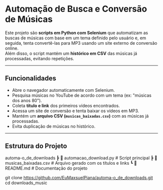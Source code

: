 # Automação de Busca e Conversão de Músicas

Este projeto são **scripts em Python com Selenium** que automatizam as buscas de músicas
com base em um tema definido pelo usuário e, em seguida, tenta convertê-las para MP3 usando um site externo de conversão online.  
Além disso, o script mantém um **histórico em CSV** das músicas já processadas, evitando repetições.

---

## Funcionalidades

- Abre o navegador automaticamente com Selenium.
- Pesquisa músicas no YouTube de acordo com um tema (ex: "músicas dos anos 80").
- Coleta **título e link** dos primeiros vídeos encontrados.
- Acessa um site de conversão e tenta baixar os vídeos em MP3.
- Mantém um **arquivo CSV (`musicas_baixadas.csv`)** com as músicas já processadas.
- Evita duplicação de músicas no histórico.

---

## Estrutura do Projeto

automa-o_de_downloads
 ┣ 📜 automacao_download.py   # Script principal
 ┣ 📜 musicas_baixadas.csv    # Arquivo gerado com os títulos e links
 ┗ 📜 README.md               # Documentação do projeto

 git clone https://github.com/EuMaxsuelPiana/automa-o_de_downloads.git
cd downloads_music
